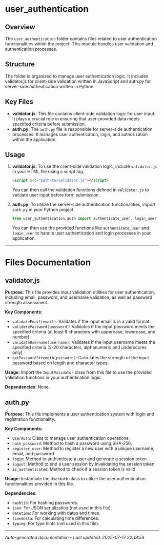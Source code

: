 # user_authentication

## Overview
The `user_authentication` folder contains files related to user authentication functionalities within the project. This module handles user validation and authentication processes.

## Structure
The folder is organized to manage user authentication logic. It includes validator.js for client-side validation written in JavaScript and auth.py for server-side authentication written in Python.

## Key Files
- **validator.js**: This file contains client-side validation logic for user input. It plays a crucial role in ensuring that user-provided data meets specified criteria before submission.
- **auth.py**: The `auth.py` file is responsible for server-side authentication processes. It manages user authentication, login, and authorization within the application.

## Usage
1. **validator.js**: To use the client-side validation logic, include `validator.js` in your HTML file using a script tag.
   ```html
   <script src="path/to/validator.js"></script>
   ```
   You can then call the validation functions defined in `validator.js` to validate user input before form submission.

2. **auth.py**: To utilize the server-side authentication functionalities, import `auth.py` in your Python project.
   ```python
   from user_authentication.auth import authenticate_user, login_user
   ```
   You can then use the provided functions like `authenticate_user` and `login_user` to handle user authentication and login processes in your application.

---

# Files Documentation

## validator.js

**Purpose:** This file provides input validation utilities for user authentication, including email, password, and username validation, as well as password strength assessment.

**Key Components:**
- `validateEmail(email)`: Validates if the input email is in a valid format.
- `validatePassword(password)`: Validates if the input password meets the specified criteria (at least 8 characters with uppercase, lowercase, and number).
- `validateUsername(username)`: Validates if the input username meets the specified criteria (3-20 characters, alphanumeric and underscores only).
- `getPasswordStrength(password)`: Calculates the strength of the input password based on length and character types.

**Usage:** Import the `InputValidator` class from this file to use the provided validation functions in your authentication logic.

**Dependencies:** None.

## auth.py

**Purpose:** This file implements a user authentication system with login and registration functionality.

**Key Components:**
- `UserAuth`: Class to manage user authentication operations.
- `hash_password`: Method to hash a password using SHA-256.
- `register_user`: Method to register a new user with a unique username, email, and password.
- `login`: Method to authenticate a user and generate a session token.
- `logout`: Method to end a user session by invalidating the session token.
- `is_authenticated`: Method to check if a session token is valid.

**Usage:** Instantiate the `UserAuth` class to utilize the user authentication functionalities provided in this file.

**Dependencies:** 
- `hashlib`: For hashing passwords.
- `json`: For JSON serialization (not used in this file).
- `datetime`: For working with dates and times.
- `timedelta`: For calculating time differences.
- `typing`: For type hints (not used in this file).

---
*Auto-generated documentation - Last updated: 2025-07-17 22:19:53*
